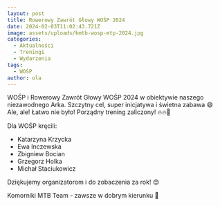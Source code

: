 ```yaml
---
layout: post
title: Rowerowy Zawrót Głowy WOŚP 2024
date: 2024-02-03T11:02:43.721Z
image: assets/uploads/kmtb-wosp-mtp-2024.jpg
categories:
  - Aktualności
  - Treningi
  - Wydarzenia
tags:
  - WOŚP
author: ola
---
```

WOŚP i Rowerowy Zawrót Głowy WOŚP 2024 w obiektywie naszego niezawodnego Arka. Szczytny cel, super inicjatywa i świetna zabawa 😄 Ale, ale! Łatwo nie było! Porządny trening zaliczony! 🔥🔥💪
<!--more-->


Dla WOŚP kręcili:


* Katarzyna Krzycka
* Ewa Inczewska
* Zbigniew Bocian
* Grzegorz Holka
* Michał Staciukowicz 


Dziękujemy organizatorom i do zobaczenia za rok! 😊


Komorniki MTB Team - zawsze w dobrym kierunku 🙂